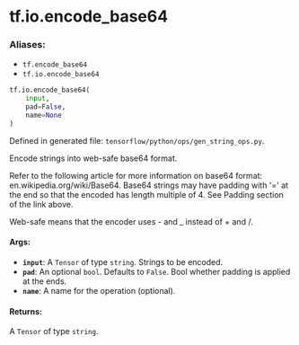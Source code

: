 <div itemscope itemtype="http://developers.google.com/ReferenceObject">
<meta itemprop="name" content="tf.io.encode_base64" />
<meta itemprop="path" content="Stable" />
</div>

# tf.io.encode_base64

### Aliases:

* `tf.encode_base64`
* `tf.io.encode_base64`

``` python
tf.io.encode_base64(
    input,
    pad=False,
    name=None
)
```



Defined in generated file: `tensorflow/python/ops/gen_string_ops.py`.

Encode strings into web-safe base64 format.

Refer to the following article for more information on base64 format:
en.wikipedia.org/wiki/Base64. Base64 strings may have padding with '=' at the
end so that the encoded has length multiple of 4. See Padding section of the
link above.

Web-safe means that the encoder uses - and _ instead of + and /.

#### Args:

* <b>`input`</b>: A `Tensor` of type `string`. Strings to be encoded.
* <b>`pad`</b>: An optional `bool`. Defaults to `False`.
    Bool whether padding is applied at the ends.
* <b>`name`</b>: A name for the operation (optional).


#### Returns:

A `Tensor` of type `string`.
